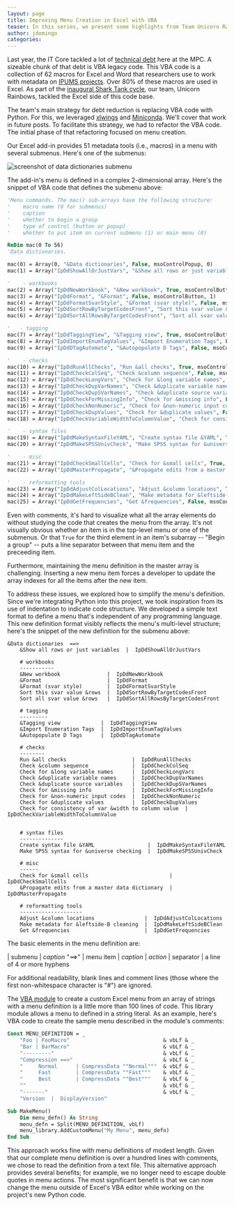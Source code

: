 ```yaml
---
layout: page
title: Improving Menu Creation in Excel with VBA
teaser: In this series, we present some highlights from Team Unicorn Rainbows' work in the first round of MPC IT Shark Tank.  This first post describes how we improved menu creation in Excel.
author: jdomingo
categories:
---
```



Last year, the IT Core tackled a lot of [technical debt]({{site.url}}/mpc-it-new-years-resolutions-technical-debt-edition/) here at the MPC.  A sizeable chunk of that debt is VBA legacy code.  This VBA code is a collection of 62 macros for Excel and Word that researchers use to work with metadata on [IPUMS projects](https://www.ipums.org/).  Over 80% of these macros are used in Excel.  As part of the [inaugural Shark Tank cycle]({{site.url}}/Shark-Tank-Cycle-1-Results/), our team, Unicorn Rainbows, tackled the Excel side of this code base.

The team's main strategy for debt reduction is replacing VBA code with Python.  For this, we leveraged [xlwings](http://xlwings.org/) and [Miniconda](http://conda.pydata.org/miniconda.html).  We'll cover that work in future posts.  To facilitate this strategy, we had to refactor the VBA code.  The initial phase of that refactoring focused on menu creation.

Our Excel add-in provides 51 metadata tools (i.e., macros) in a menu with several submenus.  Here's one of the submenus:

![screenshot of data dictionaries submenu]({{site.urlimg}}/data-dicts_menu.png)

The add-in's menu is defined in a complex 2-dimensional array.  Here's the snippet of VBA code that defines the submenu above:

``` vb
'Menu commands. The mac() sub-arrays have the following structure:
'    macro name (0 for submenus)
'    caption
'    whether to begin a group
'    type of control (button or popup)
'    whether to put item on current submenu (1) or main menu (0)

ReDim mac(0 To 56)
'Data dictionaries.

mac(0) = Array(0, "&Data dictionaries", False, msoControlPopup, 0)
mac(1) = Array("IpDdShowAllOrJustVars", "&Show all rows or just variables", False, msoControlButton, 1)

'    - workbooks
mac(2) = Array("IpDdNewWorkbook", "&New workbook", True, msoControlButton, 1)
mac(3) = Array("IpDdFormat", "&Format", False, msoControlButton, 1)
mac(4) = Array("IpDdFormatSvarStyle", "&Format (svar style)", False, msoControlButton, 1)
mac(5) = Array("IpDdSortRowByTargetCodesFront", "Sort this svar value &rows", False, msoControlButton, 1)
mac(6) = Array("IpDdSortAllRowsByTargetCodesFront", "Sort all svar value &rows", False, msoControlButton, 1)

'   - tagging
mac(7) = Array("IpDdTaggingView", "&Tagging view", True, msoControlButton, 1)
mac(8) = Array("IpDdImportEnumTagValues", "&Import Enumeration Tags", False, msoControlButton, 1)
mac(9) = Array("IpDdDTagAutomate", "&Autopopulate D Tags", False, msoControlButton, 1)

'    - checks
mac(10) = Array("IpDdRunAllChecks", "Run &all checks", True, msoControlButton, 1)
mac(11) = Array("IpDdCheckColSeq", "Check &column sequence", False, msoControlButton, 1)
mac(12) = Array("IpDdCheckLongVars", "Check for &long variable names", False, msoControlButton, 1)
mac(13) = Array("IpDdCheckDupVarNames", "Check &duplicate variable names", False, msoControlButton, 1)
mac(14) = Array("IpDdCheckDupSVarNames", "Check &duplicate source variables", False, msoControlButton, 1)
mac(15) = Array("IpDdCheckForMissingInfo", "Check for &missing info", False, msoControlButton, 1)
mac(16) = Array("IpDdCheckNonNumeric", "Check for &non-numeric input codes", False, msoControlButton, 1)
mac(17) = Array("IpDdCheckDupValues", "Check for &duplicate values", False, msoControlButton, 1)
mac(18) = Array("IpDdCheckVariableWidthToColumnValue", "Check for consistency of var &width to column value", False, msoControlButton, 1)

'    - syntax files
mac(19) = Array("IpDdMakeSyntaxFileYAML", "Create syntax file &YAML", True, msoControlButton, 1)
mac(20) = Array("IpDdMakeSPSSUnivCheck", "Make SPSS syntax for &universe checking", False, msoControlButton, 1)

'    - misc
mac(21) = Array("IpDdCheckSmallCells", "Check for &small cells", True, msoControlButton, 1)
mac(22) = Array("IpDdMasterPropagate", "&Propagate edits from a master data dictionary", False, msoControlButton, 1)

'    - reformatting tools
mac(23) = Array("IpDdAdjustColLocations", "Adjust &column locations", True, msoControlButton, 1)
mac(24) = Array("IpDdMakeLeftSideBClean", "Make metadata for &leftside-B cleaning", False, msoControlButton, 1)
mac(25) = Array("IpDdGetFrequencies", "Get &frequencies", False, msoControlButton, 1)
```

Even with comments, it's hard to visualize what all the array elements do without studying the code that creates the menu from the array.  It's not visually obvious whether an item is in the top-level menu or one of the submenus.  Or that `True` for the third element in an item's subarray -- "Begin a group" -- puts a line separator between that menu item and the preceeding item.

Furthermore, maintaining the menu definition in the master array is challenging.  Inserting a new menu item forces a developer to update the array indexes for all the items after the new item.

To address these issues, we explored how to simplify the menu's definition.  Since we're integrating Python into this project, we took inspiration from its use of indentation to indicate code structure.  We developed a simple text format to define a menu that's independent of any programming language.  This new definition format visibly reflects the menu's multi-level structure; here's the snippet of the new definition for the submenu above:

``` plaintext
&Data dictionaries  ==>
    &Show all rows or just variables  |  IpDdShowAllOrJustVars
    
    # workbooks
    -----------
    &New workbook               |  IpDdNewWorkbook
    &Format                     |  IpDdFormat
    &Format (svar style)        |  IpDdFormatSvarStyle
    Sort this svar value &rows  |  IpDdSortRowByTargetCodesFront
    Sort all svar value &rows   |  IpDdSortAllRowsByTargetCodesFront
    
    # tagging
    ---------
    &Tagging view             |  IpDdTaggingView
    &Import Enumeration Tags  |  IpDdImportEnumTagValues
    &Autopopulate D Tags      |  IpDdDTagAutomate
    
    # checks
    --------
    Run &all checks                     |  IpDdRunAllChecks
    Check &column sequence              |  IpDdCheckColSeq
    Check for &long variable names      |  IpDdCheckLongVars
    Check &duplicate variable names     |  IpDdCheckDupVarNames
    Check &duplicate source variables   |  IpDdCheckDupSVarNames
    Check for &missing info             |  IpDdCheckForMissingInfo
    Check for &non-numeric input codes  |  IpDdCheckNonNumeric
    Check for &duplicate values         |  IpDdCheckDupValues
    Check for consistency of var &width to column value  |  IpDdCheckVariableWidthToColumnValue

    
    # syntax files
    --------------
    Create syntax file &YAML                 |  IpDdMakeSyntaxFileYAML
    Make SPSS syntax for &universe checking  |  IpDdMakeSPSSUnivCheck
    
    # misc
    ------
    Check for &small cells                          |  IpDdCheckSmallCells
    &Propagate edits from a master data dictionary  |  IpDdMasterPropagate
    
    # reformatting tools
    --------------------
    Adjust &column locations                |  IpDdAdjustColLocations
    Make metadata for &leftside-B cleaning  |  IpDdMakeLeftSideBClean
    Get &frequencies                        |  IpDdGetFrequencies
```

The basic elements in the menu definition are:

| submenu   | _caption_ "==>"
| menu item | _caption_ \| _action_
| separator | a line of 4 or more hyphens

For additional readability, blank lines and comment lines (those where the first non-whitespace character is "#") are ignored.

The [VBA module][] to create a custom Excel menu from an array of strings with a menu definition is a little more than 100 lines of code.  This library module allows a menu to defined in a string literal.  As an example, here's VBA code to create the sample menu described in the module's comments:

[VBA module]:  https://github.com/mnpopcenter/vba-libs/blob/master/menu_lib.bas

``` vb
Const MENU_DEFINITION = _
    "Foo | FooMacro"                              & vbLf & _
    "Bar | BarMacro"                              & vbLf & _
    "---------"                                   & vbLf & _
    "Compression ==>"                             & vbLf & _
    "     Normal      | CompressData ""Normal"""  & vbLf & _
    "     Fast        | CompressData ""Fast"""    & vbLf & _
    "     Best        | CompressData ""Best"""    & vbLf & _
    ""                                            & vbLf & _
    "-------"                                     & vbLf & _
    "Version  |  DisplayVersion"

Sub MakeMenu()
    Dim menu_defn() As String
    menu_defn = Split(MENU_DEFINITION, vbLf)
    menu_library.AddCustomMenu("My Menu", menu_defn)
End Sub
```

This approach works fine with menu definitions of modest length.  Given that our complete menu definition is over a hundred lines with comments, we chose to read the definition from a text file.  This alternative approach provides several benefits; for example, we no longer need to escape double quotes in menu actions.  The most significant benefit is that we can now change the menu outside of Excel's VBA editor while working on the project's new Python code.
